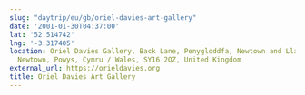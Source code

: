 ```yaml
---
slug: "daytrip/eu/gb/oriel-davies-art-gallery"
date: '2001-01-30T04:37:00'
lat: '52.514742'
lng: '-3.317405'
location: Oriel Davies Gallery, Back Lane, Penygloddfa, Newtown and Llanllwchaiarn,
  Newtown, Powys, Cymru / Wales, SY16 2QZ, United Kingdom
external_url: https://orieldavies.org
title: Oriel Davies Art Gallery
---
```



